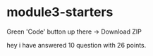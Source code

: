 # module3-starters

Green 'Code' button up there -> Download ZIP



hey i have answered 10 question with 26 points. 